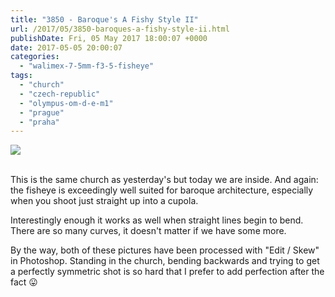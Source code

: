 ```yaml
---
title: "3850 - Baroque's A Fishy Style II"
url: /2017/05/3850-baroques-a-fishy-style-ii.html
publishDate: Fri, 05 May 2017 18:00:07 +0000
date: 2017-05-05 20:00:07
categories: 
  - "walimex-7-5mm-f3-5-fisheye"
tags: 
  - "church"
  - "czech-republic"
  - "olympus-om-d-e-m1"
  - "prague"
  - "praha"
---
```

<div class="container">
<div class="center"><a target="_blank" href="https://d25zfm9zpd7gm5.cloudfront.net/1200x1200/2016/20161024_113234-Edit_lr.jpg"><img class="webfeedsFeaturedVisual" src="https://d25zfm9zpd7gm5.cloudfront.net/0600x0600/2016/20161024_113234-Edit_lr.jpg" /></a></div>
</div>
<br />

This is the same church as yesterday's but today we are inside. And again: the fisheye is exceedingly well suited for baroque architecture, especially when you shoot just straight up into a cupola.

<a target="_blank" href="https://d25zfm9zpd7gm5.cloudfront.net/1200x1200/2016/20161024_113259-Edit_lr.jpg"><img style="margin: 0pt 0px 0pt 10px; float: right;" src="https://d25zfm9zpd7gm5.cloudfront.net/0150x0150/2016/20161024_113259-Edit_lr.jpg" alt="" border="0" /></a> Interestingly enough it works as well when straight lines begin to bend. There are so many curves, it doesn't matter if we have some more.

By the way, both of these pictures have been processed with "Edit / Skew" in Photoshop. Standing in the church, bending backwards and trying to get a perfectly symmetric shot is so hard that I prefer to add perfection after the fact 😛
